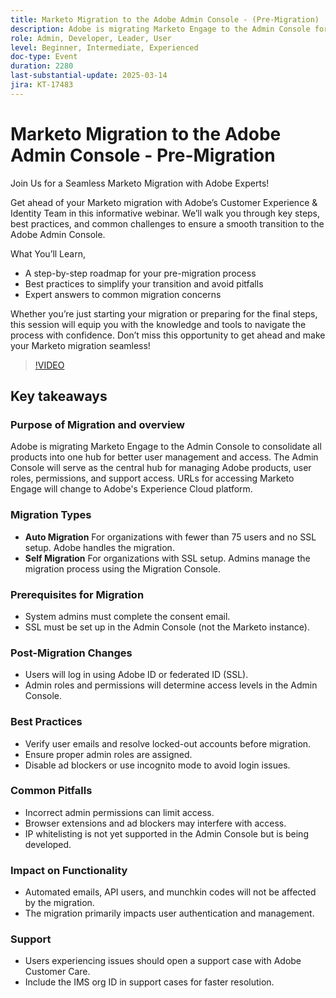 ```yaml
---
title: Marketo Migration to the Adobe Admin Console - (Pre-Migration)
description: Adobe is migrating Marketo Engage to the Admin Console for better user management. Learn about auto and self-migration types, prerequisites, post-migration changes, best practices, common pitfalls, and support. Access the session recording on Adobe's Experience League website.
role: Admin, Developer, Leader, User
level: Beginner, Intermediate, Experienced
doc-type: Event
duration: 2280
last-substantial-update: 2025-03-14
jira: KT-17483
---
```


# Marketo Migration to the Adobe Admin Console - Pre-Migration

Join Us for a Seamless Marketo Migration with Adobe Experts!

Get ahead of your Marketo migration with Adobe’s Customer Experience & Identity Team in this informative webinar. We’ll walk you through key steps, best practices, and common challenges to ensure a smooth transition to the Adobe Admin Console.

What You’ll Learn,

* A step-by-step roadmap for your pre-migration process
* Best practices to simplify your transition and avoid pitfalls
* Expert answers to common migration concerns

Whether you’re just starting your migration or preparing for the final steps, this session will equip you with the knowledge and tools to navigate the process with confidence. Don’t miss this opportunity to get ahead and make your Marketo migration seamless!

>[!VIDEO](https://video.tv.adobe.com/v/3449712/?learn=on&enablevpops)

## Key takeaways

### Purpose of Migration and overview

Adobe is migrating Marketo Engage to the Admin Console to consolidate all products into one hub for better user management and access.  The Admin Console will serve as the central hub for managing Adobe products, user roles, permissions, and support access. URLs for accessing Marketo Engage will change to Adobe's Experience Cloud platform.

### Migration Types

* **Auto Migration** For organizations with fewer than 75 users and no SSL setup. Adobe handles the migration.
* **Self Migration** For organizations with SSL setup. Admins manage the migration process using the Migration Console.

### Prerequisites for Migration

* System admins must complete the consent email.
* SSL must be set up in the Admin Console (not the Marketo instance).

### Post-Migration Changes

* Users will log in using Adobe ID or federated ID (SSL).
* Admin roles and permissions will determine access levels in the Admin Console.

### Best Practices

* Verify user emails and resolve locked-out accounts before migration.
* Ensure proper admin roles are assigned.
* Disable ad blockers or use incognito mode to avoid login issues.

### Common Pitfalls

* Incorrect admin permissions can limit access.
* Browser extensions and ad blockers may interfere with access.
* IP whitelisting is not yet supported in the Admin Console but is being developed.

### Impact on Functionality

* Automated emails, API users, and munchkin codes will not be affected by the migration.
* The migration primarily impacts user authentication and management.

### Support

* Users experiencing issues should open a support case with Adobe Customer Care.
* Include the IMS org ID in support cases for faster resolution.
